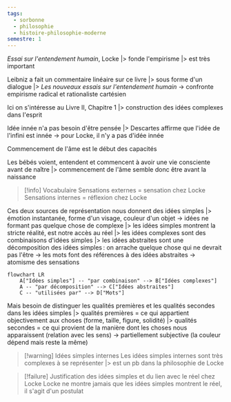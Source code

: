 ```yaml
---
tags:
  - sorbonne
  - philosophie
  - histoire-philosophie-moderne
semestre: 1
---
```

_Essai sur l'entendement humain_, Locke
|> fonde l'empirisme
|> est très important

Leibniz a fait un commentaire linéaire sur ce livre
|> sous forme d'un dialogue
|> _Les nouveaux essais sur l'entendement humain_
-> confronte empirisme radical et rationaliste cartésien

Ici on s'intéresse au Livre II, Chapitre 1
|> construction des idées complexes dans l'esprit

Idée innée n'a pas besoin d'être pensée
|> Descartes affirme que l'idée de l'infini est innée
-> pour Locke, il n'y a pas d'idée innée

Commencement de l'âme est le début des capacités

Les bébés voient, entendent et commencent à avoir une vie consciente avant de naître
|> commencement de l'âme semble donc être avant la naissance

> [!info] Vocabulaire
> Sensations externes = sensation chez Locke
> Sensations internes = réflexion chez Locke

Ces deux sources de représentation nous donnent des idées simples
|> émotion instantanée, forme d'un visage, couleur d'un objet -> idées ne formant pas quelque chose de complexe
|> les idées simples montrent la stricte réalité, est notre accès au réel
|> les idées complexes sont des combinaisons d'idées simples
|> les idées abstraites sont une décomposition des idées simples : on arrache quelque chose qui ne devrait pas l'être -> les mots font des références à des idées abstraites
-> atomisme des sensations

```mermaid
flowchart LR
	A["Idées simples"] -- "par combinaison" --> B["Idées complexes"]
	A -- "par décomposition" --> C["Idées abstraites"]
	C -- "utilisées par" --> D["Mots"]
```

Mais besoin de distinguer les qualités premières et les qualités secondes dans les idées simples
|> qualités premières = ce qui appartient objectivement aux choses (forme, taille, figure, solidité)
|> qualités secondes = ce qui provient de la manière dont les choses nous apparaissent (relation avec les sens) -> partiellement subjective (la couleur dépend mais reste la même)

> [!warning] Idées simples internes
> Les idées simples internes sont très complexes à se représenter
> |> est un pb dans la philosophie de Locke

> [!failure] Justification des idées simples et du lien avec le réel chez Locke
> Locke ne montre jamais que les idées simples montrent le réel, il s'agit d'un postulat

